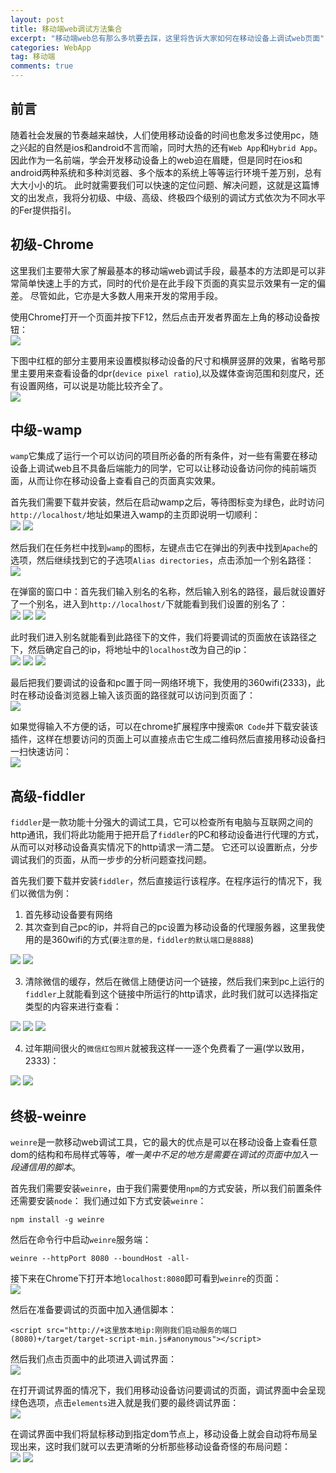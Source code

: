 ```yaml
---
layout: post
title: 移动端web调试方法集合
excerpt: "移动端web总有那么多坑要去踩，这里将告诉大家如何在移动设备上调试web页面"
categories: WebApp
tag: 移动端
comments: true
---
```


## 前言
随着社会发展的节奏越来越快，人们使用移动设备的时间也愈发多过使用pc，随之兴起的自然是ios和android不言而喻，同时大热的还有`Web App`和`Hybrid App`。
因此作为一名前端，学会开发移动设备上的web迫在眉睫，但是同时在ios和android两种系统和多种浏览器、多个版本的系统上等等运行环境千差万别，总有大大小小的坑。
此时就需要我们可以快速的定位问题、解决问题，这就是这篇博文的出发点，我将分初级、中级、高级、终极四个级别的调试方式依次为不同水平的Fer提供指引。

## 初级-Chrome
这里我们主要带大家了解最基本的移动端web调试手段，最基本的方法即是可以非常简单快速上手的方式，同时的代价是在此手段下页面的真实显示效果有一定的偏差。
尽管如此，它亦是大多数人用来开发的常用手段。  

使用Chrome打开一个页面并按下F12，然后点击开发者界面左上角的移动设备按钮：  
<img src="{{ site.loading }}" data-src="/img/webapp/1.png" class="lazy">

下图中红框的部分主要用来设置模拟移动设备的尺寸和横屏竖屏的效果，省略号那里主要用来查看设备的dpr(`device pixel ratio`),以及媒体查询范围和刻度尺，还有设置网络，可以说是功能比较齐全了。  
<img src="{{ site.loading }}" data-src="/img/webapp/2.png" class="lazy">

## 中级-wamp
`wamp`它集成了运行一个可以访问的项目所必备的所有条件，对一些有需要在移动设备上调试web且不具备后端能力的同学，它可以让移动设备访问你的纯前端页面，从而让你在移动设备上查看自己的页面真实效果。  

首先我们需要下载并安装，然后在启动wamp之后，等待图标变为绿色，此时访问`http://localhost/`地址如果进入wamp的主页即说明一切顺利：  
<img src="{{ site.loading }}" data-src="/img/webapp/3.png" class="lazy">
<img src="{{ site.loading }}" data-src="/img/webapp/4.png" class="lazy">

然后我们在任务栏中找到`wamp`的图标，左键点击它在弹出的列表中找到`Apache`的选项，然后继续找到它的子选项`Alias directories`，点击添加一个别名路径：  
<img src="{{ site.loading }}" data-src="/img/webapp/5.png" class="lazy">

在弹窗的窗口中：首先我们输入别名的名称，然后输入别名的路径，最后就设置好了一个别名，进入到`http://localhost/`下就能看到我们设置的别名了：  
<img src="{{ site.loading }}" data-src="/img/webapp/6.png" class="lazy">
<img src="{{ site.loading }}" data-src="/img/webapp/7.png" class="lazy">
<img src="{{ site.loading }}" data-src="/img/webapp/8.png" class="lazy">

此时我们进入别名就能看到此路径下的文件，我们将要调试的页面放在该路径之下，然后确定自己的ip，将地址中的`localhost`改为自己的ip：  
<img src="{{ site.loading }}" data-src="/img/webapp/9.png" class="lazy">
<img src="{{ site.loading }}" data-src="/img/webapp/10.png" class="lazy">
<img src="{{ site.loading }}" data-src="/img/webapp/11.png" class="lazy">

最后把我们要调试的设备和pc置于同一网络环境下，我使用的360wifi(2333)，此时在移动设备浏览器上输入该页面的路径就可以访问到页面了：  
<img src="{{ site.loading }}" data-src="/img/webapp/12.jpg" class="lazy">

如果觉得输入不方便的话，可以在chrome扩展程序中搜索`QR Code`并下载安装该插件，这样在想要访问的页面上可以直接点击它生成二维码然后直接用移动设备扫一扫快速访问：  
<img src="{{ site.loading }}" data-src="/img/webapp/13.png" class="lazy">

## 高级-fiddler
`fiddler`是一款功能十分强大的调试工具，它可以检查所有电脑与互联网之间的http通讯，我们将此功能用于把开启了`fiddler`的PC和移动设备进行代理的方式，从而可以对移动设备真实情况下的http请求一清二楚。
它还可以设置断点，分步调试我们的页面，从而一步步的分析问题查找问题。

首先我们要下载并安装`fiddler`，然后直接运行该程序。在程序运行的情况下，我们以微信为例：  

1. 首先移动设备要有网络  
2. 其次查到自己pc的ip，并将自己的pc设置为移动设备的代理服务器，这里我使用的是360wifi的方式(`要注意的是，fiddler的默认端口是8888`)  
<img src="{{ site.loading }}" data-src="/img/webapp/10.png" class="lazy">
<img src="{{ site.loading }}" data-src="/img/webapp/14.jpg" class="lazy">

3. 清除微信的缓存，然后在微信上随便访问一个链接，然后我们来到pc上运行的`fiddler`上就能看到这个链接中所运行的http请求，此时我们就可以选择指定类型的内容来进行查看：  
<img src="{{ site.loading }}" data-src="/img/webapp/15.jpg" class="lazy">
<img src="{{ site.loading }}" data-src="/img/webapp/16.jpg" class="lazy">
<img src="{{ site.loading }}" data-src="/img/webapp/17.png" class="lazy">

4. 过年期间很火的`微信红包照片`就被我这样一一逐个免费看了一遍(学以致用，2333)：  
<img src="{{ site.loading }}" data-src="/img/webapp/18.jpg" class="lazy">
<img src="{{ site.loading }}" data-src="/img/webapp/19.jpg" class="lazy">

## 终极-weinre
`weinre`是一款移动web调试工具，它的最大的优点是可以在移动设备上查看任意dom的结构和布局样式等等，*唯一美中不足的地方是需要在调试的页面中加入一段通信用的脚本*。  

首先我们需要安装`weinre`，由于我们需要使用`npm`的方式安装，所以我们前置条件还需要安装`node`：
我们通过如下方式安装`weinre`：  

```  
npm install -g weinre
```  
然后在命令行中启动`weinre`服务端：  

```  
weinre --httpPort 8080 --boundHost -all-
```  
接下来在Chrome下打开本地`localhost:8080`即可看到`weinre`的页面：  
<img src="{{ site.loading }}" data-src="/img/webapp/20.png" class="lazy">

然后在准备要调试的页面中加入通信脚本：  

```  
<script src="http://+这里放本地ip:刚刚我们启动服务的端口(8080)+/target/target-script-min.js#anonymous"></script>  
```  

然后我们点击页面中的此项进入调试界面：  
<img src="{{ site.loading }}" data-src="/img/webapp/21.png" class="lazy">

在打开调试界面的情况下，我们用移动设备访问要调试的页面，调试界面中会呈现绿色选项，点击`elements`进入就是我们要的最终调试界面：  
<img src="{{ site.loading }}" data-src="/img/webapp/22.png" class="lazy">

在调试界面中我们将鼠标移动到指定dom节点上，移动设备上就会自动将布局呈现出来，这时我们就可以去更清晰的分析那些移动设备奇怪的布局问题：  
<img src="{{ site.loading }}" data-src="/img/webapp/23.png" class="lazy">
<img src="{{ site.loading }}" data-src="/img/webapp/24.png" class="lazy">